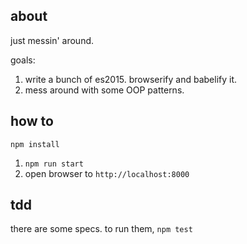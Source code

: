 ## about ##

just messin' around.

goals:

1. write a bunch of es2015. browserify and babelify it.
2. mess around with some OOP patterns.

## how to ##

`npm install`

1. `npm run start`
2. open browser to `http://localhost:8000`

## tdd ##

there are some specs. to run them, `npm test`
